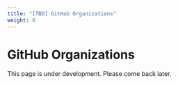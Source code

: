 ```yaml
---
title: "[TBD] GitHub Organizations"
weight: 8
---
```


# GitHub Organizations

This page is under development. Please come back later.


